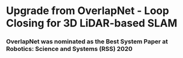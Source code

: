 # Upgrade from OverlapNet - Loop Closing for 3D LiDAR-based SLAM

### OverlapNet was nominated as the Best System Paper at Robotics: Science and Systems (RSS) 2020 
